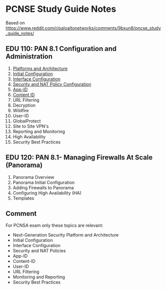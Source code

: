 # PCNSE Study Guide Notes

Based on https://www.reddit.com/r/paloaltonetworks/comments/9bxun8/pncse_study_guide_notes/

## EDU 110: PAN 8.1 Configuration and Administration
1.  [Platforms and Architecture](Platforms-and-Architecture.md)
2.  [Initial Configuration](Initial-Configuration.md)
3.  [Interface Configuration](Interface-Configuration.md)
4.  [Security and NAT Policy Configuration](Security-and-NAT-Policy-Configuration.md)
5.  [App-ID](App-ID.md)
6.  [Content ID](Content-ID.md)
7.  URL Filtering
8.  Decryption
9.  Wildfire
10. User-ID
11. GlobalProtect
12. Site to Site VPN's
13. Reporting and Monitoring
14. High Availability
15. Security Best Practices

## EDU 120: PAN 8.1- Managing Firewalls At Scale (Panorama)
1.  Panorama Overview
2.  Panorama Initial Configuration
3.  Adding Firewalls to Panorama
4.  Configuring High Availability (HA)
5.  Templates

## Comment
For PCNSA exam only these topics are relevant:
* Next-Generation Security Platform and Architecture
* Initial Configuration
* Interface Configuration
* Security and NAT Policies
* App-ID
* Content-ID
* User-ID
* URL Filtering
* Monitoring and Reporting
* Security Best Practices
